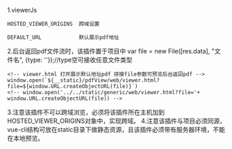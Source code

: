 
1.viewerJs

	HOSTED_VIEWER_ORIGINS  跨域设置

	DEFAULT_URL            默认展示pdf地址

2.后台返回pdf文件流时，该插件置于项目中
	var file = new File([res.data], "文件名", {type: ''});//type空可接收任意文件类型

	<!-- viewer.html 打开展示默认地址pdf 拼接file参数可预览后台返回pdf -->
	window.open(`${__static}/pdfView/web/viewer.html?file=${window.URL.createObjectURL(file)}`)
	<!-- window.open('../../static/generic/web/viewer.html?file='+ window.URL.createObjectURL(file)) -->

3.注意该插件不可以跨域浏览，必须将该插件所在主机加到HOSTED_VIEWER_ORIGINS对象中，实现跨域。
4.注意该插件与项目必须同源，vue-cli结构可放在static目录下做静态资源，且该插件必须带有服务器环境，不能在本地预览。


